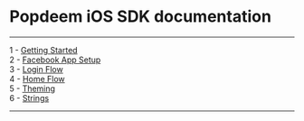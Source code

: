 # Popdeem iOS SDK documentation

---

1 - [Getting Started](https://github.com/Popdeem/Popdeem-SDK-iOS/tree/master/Docs/getting_started.md "Getting Started")  
2 - [Facebook App Setup](https://github.com/Popdeem/Popdeem-SDK-iOS/tree/master/Docs/facebook_app_setup.md "Facebook App Setup")  
3 - [Login Flow](https://github.com/Popdeem/Popdeem-SDK-iOS/blob/master/Docs/login_flow.md "Login Flow")   
4 - [Home Flow](https://github.com/Popdeem/Popdeem-SDK-iOS/blob/master/Docs/home_flow.md "Home Flow")  
5 - [Theming](https://github.com/Popdeem/Popdeem-SDK-iOS/blob/master/Docs/theme.md "Theming")  
6 - [Strings](https://github.com/Popdeem/Popdeem-SDK-iOS/blob/master/Docs/strings.md "Strings")  

---
